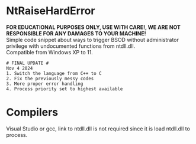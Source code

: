 # NtRaiseHardError
**FOR EDUCATIONAL PURPOSES ONLY, USE WITH CARE!, WE ARE NOT RESPONSIBLE FOR ANY DAMAGES TO YOUR MACHINE!** <br>
Simple code snippet about ways to trigger BSOD without administrator privilege with undocumented functions from ntdll.dll. <br>
Compatible from Windows XP to 11. <br>

```
# FINAL UPDATE #
Nov 4 2024
1. Switch the language from C++ to C
2. Fix the previously messy codes
3. More proper error handling
4. Process priority set to highest available
```

# Compilers
Visual Studio or gcc, link to ntdll.dll is not required since it is load ntdll.dll to process. <br>
